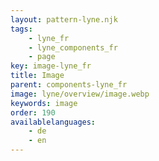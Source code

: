 ```yaml
---
layout: pattern-lyne.njk
tags: 
    - lyne_fr
    - lyne_components_fr
    - page
key: image-lyne_fr
title: Image
parent: components-lyne_fr
image: lyne/overview/image.webp
keywords: image
order: 190
availablelanguages: 
    - de
    - en
---
```

